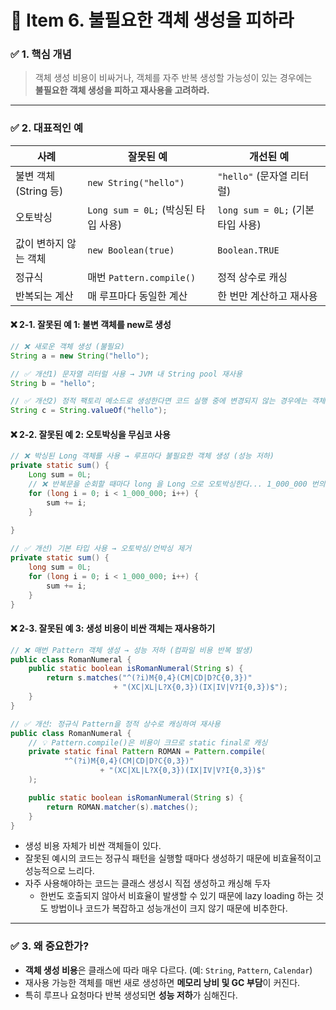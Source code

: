 # 📘 Item 6. 불필요한 객체 생성을 피하라

### ✅ 1. 핵심 개념
> 객체 생성 비용이 비싸거나, 객체를 자주 반복 생성할 가능성이 있는 경우에는  
> **불필요한 객체 생성을 피하고 재사용을 고려하라.**

---

### ✅ 2. 대표적인 예

| 사례 | 잘못된 예 | 개선된 예 |
|------|------------|------------|
| 불변 객체(String 등) | `new String("hello")` | `"hello"` (문자열 리터럴) |
| 오토박싱 | `Long sum = 0L;` (박싱된 타입 사용) | `long sum = 0L;` (기본 타입 사용) |
| 값이 변하지 않는 객체 | `new Boolean(true)` | `Boolean.TRUE` |
| 정규식 | 매번 `Pattern.compile()` | 정적 상수로 캐싱 |
| 반복되는 계산 | 매 루프마다 동일한 계산 | 한 번만 계산하고 재사용 |

#### ❌ 2-1. 잘못된 예 1: 불변 객체를 new로 생성
```java
// ❌ 새로운 객체 생성 (불필요)
String a = new String("hello");

// ✅ 개선1) 문자열 리터럴 사용 → JVM 내 String pool 재사용
String b = "hello";

// ✅ 개선2) 정적 팩토리 메소드로 생성한다면 코드 실행 중에 변경되지 않는 경우에는 객체를 재사용한다.
String c = String.valueOf("hello");
```

#### ❌ 2-2. 잘못된 예 2: 오토박싱을 무심코 사용
```java
// ❌ 박싱된 Long 객체를 사용 → 루프마다 불필요한 객체 생성 (성능 저하)
private static sum() {
    Long sum = 0L;
    // ❌ 반복문을 순회할 때마다 long 을 Long 으로 오토박싱한다... 1_000_000 번의 불필요한 객체를 생성하게 된다.
    for (long i = 0; i < 1_000_000; i++) {
        sum += i;
    }
    
}

// ✅ 개선) 기본 타입 사용 → 오토박싱/언박싱 제거
private static sum() {
    long sum = 0L;
    for (long i = 0; i < 1_000_000; i++) {
        sum += i;
    }
}
```

#### ❌ 2-3. 잘못된 예 3: 생성 비용이 비싼 객체는 재사용하기
```java
// ❌ 매번 Pattern 객체 생성 → 성능 저하 (컴파일 비용 반복 발생)
public class RomanNumeral {
    public static boolean isRomanNumeral(String s) {
        return s.matches("^(?i)M{0,4}(CM|CD|D?C{0,3})"
                       + "(XC|XL|L?X{0,3})(IX|IV|V?I{0,3})$");
    }
}

// ✅ 개선: 정규식 Pattern을 정적 상수로 캐싱하여 재사용
public class RomanNumeral {
    // 💡 Pattern.compile()은 비용이 크므로 static final로 캐싱
    private static final Pattern ROMAN = Pattern.compile(
            "^(?i)M{0,4}(CM|CD|D?C{0,3})"
                    + "(XC|XL|L?X{0,3})(IX|IV|V?I{0,3})$"
    );

    public static boolean isRomanNumeral(String s) {
        return ROMAN.matcher(s).matches();
    }
}
```
* 생성 비용 자체가 비싼 객체들이 있다.
* 잘못된 예시의 코드는 정규식 패턴을 실행할 때마다 생성하기 때문에 비효율적이고 성능적으로 느리다.
* 자주 사용해야하는 코드는 클래스 생성시 직접 생성하고 캐싱해 두자
  * 한번도 호출되지 않아서 비효율이 발생할 수 있기 때문에 lazy loading 하는 것도 방법이나 코드가 복잡하고 성능개선이 크지 않기 때문에 비추한다.

---

### ✅ 3. 왜 중요한가?

- **객체 생성 비용**은 클래스에 따라 매우 다르다. (예: `String`, `Pattern`, `Calendar`)
- 재사용 가능한 객체를 매번 새로 생성하면 **메모리 낭비 및 GC 부담**이 커진다.
- 특히 루프나 요청마다 반복 생성되면 **성능 저하**가 심해진다.
